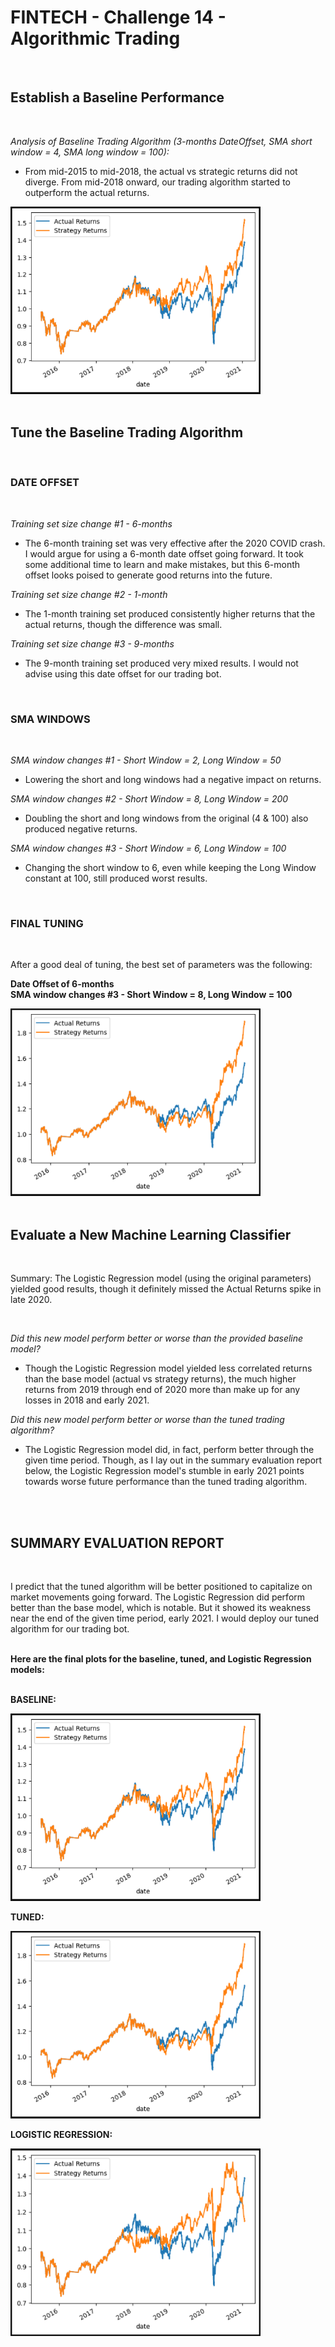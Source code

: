 # FINTECH - Challenge 14 - Algorithmic Trading
<br>


## Establish a Baseline Performance
<br>

*Analysis of Baseline Trading Algorithm (3-months DateOffset, SMA short window = 4, SMA long window = 100):*

- From mid-2015 to mid-2018, the actual vs strategic returns did not diverge.  From mid-2018 onward, our trading algorithm started to outperform the actual returns.  


<img src="Plot - Strategy vs Actual Returns.png" alt="Baseline Trading Algorithm - Actual vs Strategy Returns" style="height: 300px; width:400px;"/>

<br>
<br>

## Tune the Baseline Trading Algorithm
<br>

### DATE OFFSET
<br>

*Training set size change #1 - 6-months*

- The 6-month training set was very effective after the 2020 COVID crash.  I would argue for using a 6-month date offset going forward.  It took some additional time to learn and make mistakes, but this 6-month offset looks poised to generate good returns into the future.


*Training set size change #2 - 1-month* 

- The 1-month training set produced consistently higher returns that the actual returns, though the difference was small.  


*Training set size change #3 - 9-months*

- The 9-month training set produced very mixed results.  I would not advise using this date offset for our trading bot.

<br>

### SMA WINDOWS
<br>

*SMA window changes #1 - Short Window = 2, Long Window = 50*

- Lowering the short and long windows had a negative impact on returns.


*SMA window changes #2 - Short Window = 8, Long Window = 200*

- Doubling the short and long windows from the original (4 & 100) also produced negative returns.


*SMA window changes #3 - Short Window = 6, Long Window = 100*

- Changing the short window to 6, even while keeping the Long Window constant at 100, still produced worst results.

<br>

### FINAL TUNING
<br>

After a good deal of tuning, the best set of parameters was the following:

**Date Offset of 6-months**
<br>
**SMA window changes #3 - Short Window = 8, Long Window = 100**

<img src="Plot - FINAL TUNING - Strategy vs Actual Returns.png" alt="Tuned Trading Algorithm - Actual vs Strategy Returns" style="height: 300px; width:400px;"/>

<br>
<br>

## Evaluate a New Machine Learning Classifier
<br>

Summary:  The Logistic Regression model (using the original parameters) yielded good results, though it definitely missed the Actual Returns spike in late 2020.

<br>

*Did this new model perform better or worse than the provided baseline model?*

- Though the Logistic Regression model yielded less correlated returns than the base model (actual vs strategy returns), the much higher returns from 2019 through end of 2020 more than make up for any losses in 2018 and early 2021.


*Did this new model perform better or worse than the tuned trading algorithm?*

- The Logistic Regression model did, in fact, perform better through the given time period.  Though, as I lay out in the summary evaluation report below, the Logistic Regression model's stumble in early 2021 points towards worse future performance than the tuned trading algorithm.

<br>
<br>

## SUMMARY EVALUATION REPORT
<br>

I predict that the tuned algorithm will be better positioned to capitalize on market movements going forward.  The Logistic Regression did perform better than the base model, which is notable.  But it showed its weakness near the end of the given time period, early 2021.  I would deploy our tuned algorithm for our trading bot.
<br>
<br>

**Here are the final plots for the baseline, tuned, and Logistic Regression models:**
<br>
<br>

**BASELINE:**

<img src="Plot - Strategy vs Actual Returns.png" alt="Baseline Trading Algorithm - Actual vs Strategy Returns" style="height: 300px; width:400px;"/>

**TUNED:**

<img src="Plot - FINAL TUNING - Strategy vs Actual Returns.png" alt="Tuned Trading Algorithm - Actual vs Strategy Returns" style="height: 300px; width:400px;"/>

**LOGISTIC REGRESSION:**

<img src="Plot - Original Parameters with Logistic Regression - Strategy vs Actual Returns.png" alt="Logistic Regression Trading Algorithm - Actual vs Strategy Returns" style="height: 300px; width:400px;"/>









